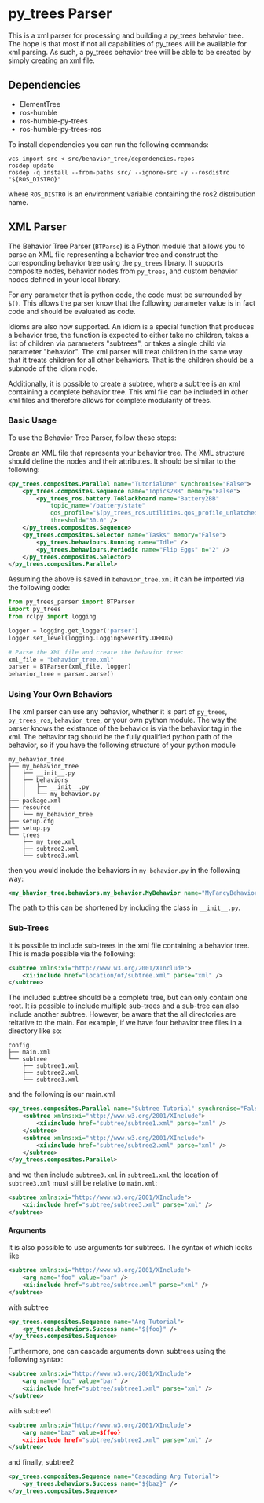 # py_trees Parser

This is a xml parser for processing and building a py_trees behavior tree. The
hope is that most if not all capabilities of py_trees will be available for xml
parsing. As such, a py_trees behavior tree will be able to be created by simply
creating an xml file.

## Dependencies

- ElementTree
- ros-humble
- ros-humble-py-trees
- ros-humble-py-trees-ros

To install dependencies you can run the following commands:

```shell
vcs import src < src/behavior_tree/dependencies.repos
rosdep update
rosdep -q install --from-paths src/ --ignore-src -y --rosdistro "${ROS_DISTRO}"
```

where `ROS_DISTRO` is an environment variable containing the ros2 distribution
name.

## XML Parser

The Behavior Tree Parser (`BTParse`) is a Python module that allows you to
parse an XML file representing a behavior tree and construct the corresponding
behavior tree using the `py_trees` library. It supports composite nodes, behavior
nodes from `py_trees`, and custom behavior nodes defined in your local library.

For any parameter that is python code, the code must be surrounded by `$()`.
This allows the parser know that the following parameter value is in fact code
and should be evaluated as code.

Idioms are also now supported. An idiom is a special function that produces
a behavior tree, the function is expected to either take no children, takes
a list of children via parameters "subtrees", or takes a single
child via parameter "behavior". The xml parser will treat children in the
same way that it treats children for all other behaviors. That is the
children should be a subnode of the idiom node.

Additionally, it is possible to create a subtree, where a subtree is an xml
containing a complete behavior tree. This xml file can be included in other xml
files and therefore allows for complete modularity of trees.

### Basic Usage

To use the Behavior Tree Parser, follow these steps:

Create an XML file that represents your behavior tree. The XML structure should
define the nodes and their attributes. It should be similar to the following:

```xml
<py_trees.composites.Parallel name="TutorialOne" synchronise="False">
    <py_trees.composites.Sequence name="Topics2BB" memory="False">
        <py_trees_ros.battery.ToBlackboard name="Battery2BB"
            topic_name="/battery/state"
            qos_profile="$(py_trees_ros.utilities.qos_profile_unlatched())"
            threshold="30.0" />
    </py_trees.composites.Sequence>
    <py_trees.composites.Selector name="Tasks" memory="False">
        <py_trees.behaviours.Running name="Idle" />
        <py_trees.behaviours.Periodic name="Flip Eggs" n="2" />
    </py_trees.composites.Selector>
</py_trees.composites.Parallel>
```

Assuming the above is saved in `behavior_tree.xml` it can be imported via the
following code:

```python
from py_trees_parser import BTParser
import py_trees
from rclpy import logging

logger = logging.get_logger('parser')
logger.set_level(logging.LoggingSeverity.DEBUG)

# Parse the XML file and create the behavior tree:
xml_file = "behavior_tree.xml"
parser = BTParser(xml_file, logger)
behavior_tree = parser.parse()
```

### Using Your Own Behaviors

The xml parser can use any behavior, whether it is part of `py_trees`, `py_trees_ros`,
`behavior_tree`, or your own python module. The way the parser knows the existance of
the behavior is via the behavior tag in the xml. The behavior tag should be the fully
qualified python path of the behavior, so if you have the following structure of your
python module

```
my_behavior_tree
├── my_behavior_tree
│   ├── __init__.py
│   ├── behaviors
│   │   ├── __init__.py
│   │   └── my_behavior.py
├── package.xml
├── resource
│   └── my_behavior_tree
├── setup.cfg
├── setup.py
└── trees
    ├── my_tree.xml
    ├── subtree2.xml
    └── subtree3.xml
```

then you would include the behaviors in `my_behavior.py` in the following way:

```xml
<my_bhavior_tree.behaviors.my_behavior.MyBehavior name="MyFancyBehavior">
```

The path to this can be shortened by including the class in `__init__.py`.


### Sub-Trees

It is possible to include sub-trees in the xml file containing a behavior tree.
This is made possible via the following:

```xml
<subtree xmlns:xi="http://www.w3.org/2001/XInclude">
    <xi:include href="location/of/subtree.xml" parse="xml" />
</subtree>
```

The included subtree should be a complete tree, but can only contain one root.
It is possible to include multiple sub-trees and a sub-tree can also include
another subtree. However, be aware that the all directories are reltative to
the main. For example, if we have four behavior tree files in a directory like
so:

```
config
├── main.xml
└── subtree
    ├── subtree1.xml
    ├── subtree2.xml
    └── subtree3.xml
```

and the following is our main.xml

```xml
<py_trees.composites.Parallel name="Subtree Tutorial" synchronise="False">
    <subtree xmlns:xi="http://www.w3.org/2001/XInclude">
        <xi:include href="subtree/subtree1.xml" parse="xml" />
    </subtree>
    <subtree xmlns:xi="http://www.w3.org/2001/XInclude">
        <xi:include href="subtree/subtree2.xml" parse="xml" />
    </subtree>
</py_trees.composites.Parallel>
```

and we then include `subtree3.xml` in `subtree1.xml` the location of
`subtree3.xml` must still be relative to `main.xml`:

```xml
<subtree xmlns:xi="http://www.w3.org/2001/XInclude">
    <xi:include href="subtree/subtree3.xml" parse="xml" />
</subtree>
```

#### Arguments

It is also possible to use arguments for subtrees. The syntax of which looks like

```xml
<subtree xmlns:xi="http://www.w3.org/2001/XInclude">
    <arg name="foo" value="bar" />
    <xi:include href="subtree/subtree.xml" parse="xml" />
</subtree>
```

with subtree

```xml
<py_trees.composites.Sequence name="Arg Tutorial">
    <py_trees.behaviors.Success name="${foo}" />
</py_trees.composites.Sequence>
```

Furthermore, one can cascade arguments down subtrees using the following syntax:

```xml
<subtree xmlns:xi="http://www.w3.org/2001/XInclude">
    <arg name="foo" value="bar" />
    <xi:include href="subtree/subtree1.xml" parse="xml" />
</subtree>
```

with subtree1

```xml
<subtree xmlns:xi="http://www.w3.org/2001/XInclude">
    <arg name="baz" value=${foo}
    <xi:include href="subtree/subtree2.xml" parse="xml" />
</subtree>
```

and finally, subtree2

```xml
<py_trees.composites.Sequence name="Cascading Arg Tutorial">
    <py_trees.behaviors.Success name="${baz}" />
</py_trees.composites.Sequence>
```
